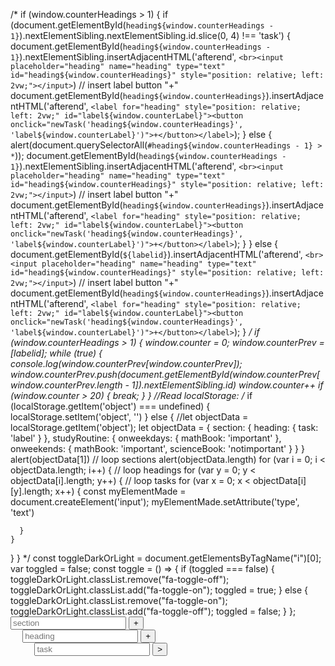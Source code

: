 /*
  if (window.counterHeadings > 1) {
    if (document.getElementById(`heading${window.counterHeadings - 1}`).nextElementSibling.nextElementSibling.id.slice(0, 4) !== 'task') {
      document.getElementById(`heading${window.counterHeadings - 1}`).nextElementSibling.insertAdjacentHTML('afterend', `<br><input placeholder="heading" name="heading" type="text" id="heading${window.counterHeadings}" style="position: relative; left: 2vw;"></input>`)
      // insert label button "+"
      document.getElementById(`heading${window.counterHeadings}`).insertAdjacentHTML('afterend', `<label for="heading" style="position: relative; left: 2vw;" id="label${window.counterLabel}"><button onclick="newTask('heading${window.counterHeadings}', 'label${window.counterLabel}')">+</button></label>`);
    } else {
      alert(document.querySelectorAll(`#heading${window.counterHeadings - 1} > *`));
      document.getElementById(`heading${window.counterHeadings - 1}`).nextElementSibling.insertAdjacentHTML('afterend', `<br><input placeholder="heading" name="heading" type="text" id="heading${window.counterHeadings}" style="position: relative; left: 2vw;"></input>`)
      // insert label button "+"
      document.getElementById(`heading${window.counterHeadings}`).insertAdjacentHTML('afterend', `<label for="heading" style="position: relative; left: 2vw;" id="label${window.counterLabel}"><button onclick="newTask('heading${window.counterHeadings}', 'label${window.counterLabel}')">+</button></label>`);
    }
  } else {
    document.getElementById(`${labelid}`).insertAdjacentHTML('afterend', `<br><input placeholder="heading" name="heading" type="text" id="heading${window.counterHeadings}" style="position: relative; left: 2vw;"></input>`)
  // insert label button "+"
  document.getElementById(`heading${window.counterHeadings}`).insertAdjacentHTML('afterend', `<label for="heading" style="position: relative; left: 2vw;" id="label${window.counterLabel}"><button onclick="newTask('heading${window.counterHeadings}', 'label${window.counterLabel}')">+</button></label>`);
  }
  */
  if (window.counterHeadings > 1) {
    window.counter = 0;
    window.counterPrev = [labelid];
    while (true) {
      console.log(window.counterPrev[window.counterPrev]);
      window.counterPrev.push(document.getElementById(window.counterPrev[window.counterPrev.length - 1]).nextElementSibling.id)
      window.counter++
      if (window.counter > 20) {
        break;
      }
  }
//Read localStorage:
/*
if (localStorage.getItem('object') === undefined) {
  localStorage.setItem('object', '')
} else {
  //let objectData = localStorage.getItem('object');
  let objectData = {
    section: {
      heading: {
        task: 'label'
      }
    },
    studyRoutine: {
      onweekdays: {
        mathBook: 'important'
      },
      onweekends: {
        mathBook: 'important',
        scienceBook: 'notimportant'
      }
    }
  }
  alert(objectData[1])
  // loop sections
  alert(objectData.length)
  for (var i = 0; i < objectData.length; i++) {
    // loop headings
    for (var y = 0; y < objectData[i].length; y++) {
      // loop tasks
      for (var x = 0; x < objectData[i][y].length; x++) {
        const myElementMade = document.createElement('input');
        myElementMade.setAttribute('type', 'text')

      }
    }
  }
}
*/
const toggleDarkOrLight = document.getElementsByTagName("i")[0];
var toggled = false;
const toggle = () => {
  if (toggled === false) {
    toggleDarkOrLight.classList.remove("fa-toggle-off");
    toggleDarkOrLight.classList.add("fa-toggle-on");
    toggled = true;
  } else {
    toggleDarkOrLight.classList.remove("fa-toggle-on");
    toggleDarkOrLight.classList.add("fa-toggle-off");
    toggled = false;
  }
};
<i id="darklightMode" class="fa fa-toggle-off" onclick="toggle()"></i>
    <input id="" name="section" type="text" placeholder="section"> <label for="section"><button id="">+</button></label> <br>
    <input id="" name="heading" type="text" placeholder="heading" style="position: relative; left: 2vw;"> <label for="heading" style="position: relative; left: 2vw;"><button id="" onclick="newTask(this.id)">+</button></label> <br>
    <input id="" name="task" type="text" placeholder="task" style="position: relative; left: 4vw;" style="position: relative; left: 2vw;"> <label for="task" style="position: relative; left: 4vw;"><button id="">></button></label> <br>